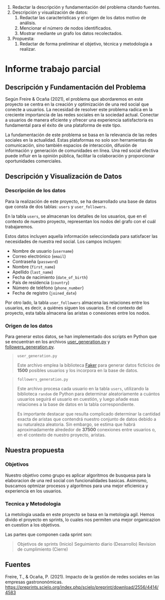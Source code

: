 1. Redactar la descripción y fundamentación del problema citando fuentes.
2. Descripción y visualización de datos:
   1. Redactar las caracteristicas y el origen de los datos motivo de análisis.
   2. Mencionar el número de nodos identificados.
   3. Mostrar mediante un grafo los datos recolectados.
3. Propuesta:
   1. Redactar de forma preliminar el objetivo, técnica y metodologia a realizar.

# Informe trabajo parcial

## Descripción y Fundamentación del Problema   

Según Freire & Ocaña (2021), el problema que abordaremos en este proyecto se centra en la creación y optimización de una red social que conecte a usuarios. La necesidad de resolver este problema radica en la creciente importancia de las redes sociales en la sociedad actual. Conectar a usuarios de manera eficiente y ofrecer una experiencia satisfactoria es fundamental para el éxito de una plataforma de este tipo.

La fundamentación de este problema se basa en la relevancia de las redes sociales en la actualidad. Estas plataformas no solo son herramientas de comunicación, sino también espacios de interacción, difusión de información y generación de comunidades en línea. Una red social efectiva puede influir en la opinión pública, facilitar la colaboración y proporcionar oportunidades comerciales.

## Descripción y Visualización de Datos

### Descripción de los datos

Para la realización de este proyecto, se ha desarrollado una base de datos que consta de dos tablas: `users` y `user_followers`.

En la tabla `users`, se almacenan los detalles de los usuarios, que en el contexto de nuestro proyecto, representan los nodos del grafo con el cuál trabajaremos.

Estos datos incluyen aquella información selecciondada para satisfacer las necesidades de nuestra red social. Los campos incluyen:

- Nombre de usuario (`username`)
- Correo electrónico (`email`)
- Contraseña (`password`)
- Nombre (`first_name`)
- Apellido (`last_name`)
- Fecha de nacimiento (`date_of_birth`)
- País de residencia (`country`)
- Número de teléfono (`phone_number`)
- Fecha de registro (`joined_date`)

Por otro lado, la tabla `user_followers` almacena las relaciones entre los usuarios, es decir, a quiénes siguen los usuarios. En el contexto del proyecto, esta tabla almacena las aristas o conexiones entre los nodos.

### Origen de los datos
Para generar estos datos, se han implementado dos scripts en Python que se encuentran en los archivos [user_generation.py](https://github.com/202210494/complejidad-algoritmica-grupo-05/blob/main/Base%20de%20datos/user_generation.py) y [followers_generation.py](https://github.com/202210494/complejidad-algoritmica-grupo-05/blob/main/Base%20de%20datos/followers_generation.py).

> `user_generation.py`
>
> Este archivo emplea la biblioteca [Faker](https://github.com/joke2k/faker) para generar datos ficticios de **1500** posibles usuarios y los incorpora en la base de datos.

> `followers_generation.py`
>
> Este archivo procesa cada usuario en la tabla `users`, utilizando la biblioteca `random` de Python para determinar aleatoriamente a cuántos usuarios seguirá el usuario en cuestión, y luego añade esas relaciones a la base de datos en la tabla correspondiente.
>
> Es importante destacar que resulta complicado determinar la cantidad exacta de aristas que contendrá nuestro conjunto de datos debido a su naturaleza aleatoria. Sin embargo, se estima que habrá aproximadamente alrededor de **37500** conexiones entre usuarios o, en el contexto de nuestro proyecto, aristas.


## Nuestra propuesta
### Objetivos

Nuestro objetivo como grupo es aplicar algoritmos de busquesa para la elaboracion de una red social con funcionalidades basicas. Asimismo, buscamos optmizar procesos y algoritmos para una mejor eficienica y experiencia en los usuarios.

### Tecnica y Metodologia

La metologia usada en este proyecto se basa en la metologia agil. Hemos divido el proyecto en sprints, lo cuales nos permiten una mejor organicazion en cuestion a los objetivos.

Las partes que componen cada sprint son:

> Objetivos de sprints (Inicio)
> Seguimiento diario (Desarrollo)
> Revision de cumplimiento (Cierre)

## Fuentes
Freire, T., & Ocaña, P. (2021). Impacto de la gestión de redes sociales en las empresas gastrononómicas.
https://preprints.scielo.org/index.php/scielo/preprint/download/2556/4414/4583

